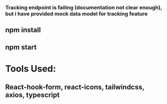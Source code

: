### Tracking endpoint is failing (documentation not clear enough), but i have provided mock data model for tracking feature

## npm install

## npm start

# Tools Used:

## React-hook-form, react-icons, tailwindcss, axios, typescript
